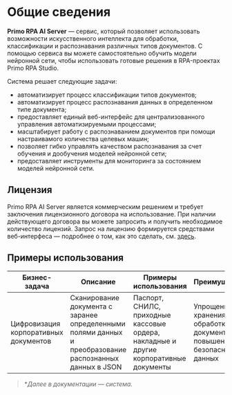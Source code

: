 # Общие сведения

**Primo RPA AI Server** — сервис, который позволяет использовать возможности искусственного интеллекта для обработки, классификации и распознавания различных типов документов. С помощью сервиса вы можете самостоятельно обучить модели нейронной сети, чтобы использовать готовые решения в RPA-проектах Primo RPA Studio. 

Система решает следующие задачи:
* автоматизирует процесс классификации типов документов;
* автоматизирует процесс распознавания данных в определенном типе документа;
* предоставляет единый веб-интерфейс для централизованного управления автоматизируемыми процессами;
* масштабирует работу с распознаванием документов при помощи настраивамого количества целевых машин;
* позволяет гибко управлять качеством распознавания за счет  обучения и дообучения моделей нейронной сети;
* предоставляет инструменты для мониторинга за состоянием моделей нейронной сети.

## Лицензия

Primo RPA AI Server является коммерческим решением и требует заключения лицензионного договора на использование. При наличии действующего договора вы можете запросить и получить необходимое количество лицензий. Запрос на лицензию формируется средствами веб-интерфеса — подробнее о том, как это сделать, см. [здесь](https://github.com/PrimoRPA/Docs.Rus/tree/1299-%D0%BD%D0%B0%D0%BF%D0%B8%D1%81%D0%B0%D1%82%D1%8C-%D0%B4%D0%BE%D0%BA%D1%83%D0%BC%D0%B5%D0%BD%D1%82-%D0%BF%D0%BE-primoai/primo-ai/admin/licenses).

## Примеры использования

| Бизнес-задача                                              | Описание                                                                 | Примеры использования                                  | Преимущества                                                                 |
|-----------------------------------------------------|-------------------------------------------------------------------------|-------------------------------------------------------|----------------------------------------------------------------------------|
| Цифровизация корпоративных документов               | Сканирование документа с заранее определенными полями данных и преобразование распознанных данных в JSON  | Паспорт, СНИЛС, приходные кассовые ордера, накладные и другие корпоративные документы | Упрощение хранения и обработки документов, повышение безопасности данных |


>\**Далее в документации — система.*



